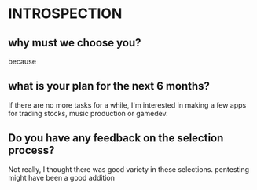 # INTROSPECTION
## why must we choose you?
because
## what is your plan for the next 6 months?
If there are no more tasks for a while, I'm interested in making a few apps for trading stocks, music production or gamedev.
## Do you have any feedback on the selection process?
Not really, I thought there was good variety in these selections.
pentesting might have been a good addition

